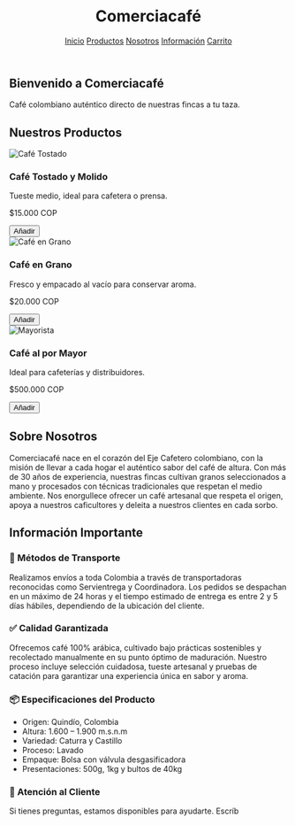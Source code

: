 <!DOCTYPE html>
<html lang="es">
<head>
  <meta charset="UTF-8" />
  <meta name="viewport" content="width=device-width, initial-scale=1.0"/>
  <title>Comerciacafé</title>
  <script src="https://cdn.tailwindcss.com"></script>
</head>
<body class="bg-gray-50 text-gray-800 font-sans">

  <!-- Navbar -->
  <header class="bg-[#5C4033] p-4 text-white flex justify-between items-center shadow-md">
    <h1 class="text-2xl font-bold">Comerciacafé</h1>
    <nav class="space-x-4">
      <a href="#inicio" class="hover:underline">Inicio</a>
      <a href="#productos" class="hover:underline">Productos</a>
      <a href="#nosotros" class="hover:underline">Nosotros</a>
      <a href="#info" class="hover:underline">Información</a>
      <a href="#carrito" class="hover:underline">Carrito</a>
    </nav>
  </header>

  <!-- Inicio -->
  <section id="inicio" class="bg-cover bg-center h-[60vh] flex items-center justify-center text-white text-center" style="background-image: url('https://images.unsplash.com/photo-1509042239860-f550ce710b93');">
    <div class="bg-black bg-opacity-60 p-6 rounded">
      <h2 class="text-4xl font-bold mb-4">Bienvenido a Comerciacafé</h2>
      <p class="text-xl">Café colombiano auténtico directo de nuestras fincas a tu taza.</p>
    </div>
  </section>

  <!-- Productos -->
  <section id="productos" class="p-10">
    <h2 class="text-3xl font-bold text-center mb-8">Nuestros Productos</h2>
    <div class="grid grid-cols-1 md:grid-cols-3 gap-6">
      <div class="bg-white shadow-md rounded-lg p-4 text-center">
        <img src="https://images.unsplash.com/photo-1592842044709-5643a9f71f8e?auto=format&fit=crop&w=800&q=80" alt="Café Tostado" class="w-full h-40 object-cover rounded mb-4">
        <h3 class="text-xl font-semibold">Café Tostado y Molido</h3>
        <p class="text-gray-600 mt-2">Tueste medio, ideal para cafetera o prensa.</p>
        <p class="text-lg font-bold mt-2">$15.000 COP</p>
        <button onclick="addToCart('Café Tostado y Molido', 15000)" class="mt-3 bg-[#5C4033] text-white px-4 py-2 rounded">Añadir</button>
      </div>
      <div class="bg-white shadow-md rounded-lg p-4 text-center">
        <img src="https://images.unsplash.com/photo-1612197619350-196d1df9b44e?auto=format&fit=crop&w=800&q=80" alt="Café en Grano" class="w-full h-40 object-cover rounded mb-4">
        <h3 class="text-xl font-semibold">Café en Grano</h3>
        <p class="text-gray-600 mt-2">Fresco y empacado al vacío para conservar aroma.</p>
        <p class="text-lg font-bold mt-2">$20.000 COP</p>
        <button onclick="addToCart('Café en Grano', 20000)" class="mt-3 bg-[#5C4033] text-white px-4 py-2 rounded">Añadir</button>
      </div>
      <div class="bg-white shadow-md rounded-lg p-4 text-center">
        <img src="https://images.unsplash.com/photo-1601758123927-196dbde0e57e?auto=format&fit=crop&w=800&q=80" alt="Mayorista" class="w-full h-40 object-cover rounded mb-4">
        <h3 class="text-xl font-semibold">Café al por Mayor</h3>
        <p class="text-gray-600 mt-2">Ideal para cafeterías y distribuidores.</p>
        <p class="text-lg font-bold mt-2">$500.000 COP</p>
        <button onclick="addToCart('Café al por Mayor', 500000)" class="mt-3 bg-[#5C4033] text-white px-4 py-2 rounded">Añadir</button>
      </div>
    </div>
  </section>

  <!-- Nosotros -->
  <section id="nosotros" class="bg-gray-100 p-10 text-center">
    <h2 class="text-3xl font-bold mb-4">Sobre Nosotros</h2>
    <p class="max-w-4xl mx-auto text-lg text-gray-700">
      Comerciacafé nace en el corazón del Eje Cafetero colombiano, con la misión de llevar a cada hogar el auténtico sabor del café de altura. Con más de 30 años de experiencia, nuestras fincas cultivan granos seleccionados a mano y procesados con técnicas tradicionales que respetan el medio ambiente. Nos enorgullece ofrecer un café artesanal que respeta el origen, apoya a nuestros caficultores y deleita a nuestros clientes en cada sorbo.
    </p>
  </section>

  <!-- Información adicional -->
  <section id="info" class="p-10">
    <h2 class="text-3xl font-bold text-center mb-6">Información Importante</h2>
    <div class="max-w-5xl mx-auto space-y-6 text-gray-700">
      <div>
        <h3 class="text-2xl font-semibold">🚚 Métodos de Transporte</h3>
        <p>Realizamos envíos a toda Colombia a través de transportadoras reconocidas como Servientrega y Coordinadora. Los pedidos se despachan en un máximo de 24 horas y el tiempo estimado de entrega es entre 2 y 5 días hábiles, dependiendo de la ubicación del cliente.</p>
      </div>
      <div>
        <h3 class="text-2xl font-semibold">✅ Calidad Garantizada</h3>
        <p>Ofrecemos café 100% arábica, cultivado bajo prácticas sostenibles y recolectado manualmente en su punto óptimo de maduración. Nuestro proceso incluye selección cuidadosa, tueste artesanal y pruebas de catación para garantizar una experiencia única en sabor y aroma.</p>
      </div>
      <div>
        <h3 class="text-2xl font-semibold">📦 Especificaciones del Producto</h3>
        <ul class="list-disc list-inside">
          <li>Origen: Quindío, Colombia</li>
          <li>Altura: 1.600 – 1.900 m.s.n.m</li>
          <li>Variedad: Caturra y Castillo</li>
          <li>Proceso: Lavado</li>
          <li>Empaque: Bolsa con válvula desgasificadora</li>
          <li>Presentaciones: 500g, 1kg y bultos de 40kg</li>
        </ul>
      </div>
      <div>
        <h3 class="text-2xl font-semibold">💬 Atención al Cliente</h3>
        <p>Si tienes preguntas, estamos disponibles para ayudarte. Escríb
